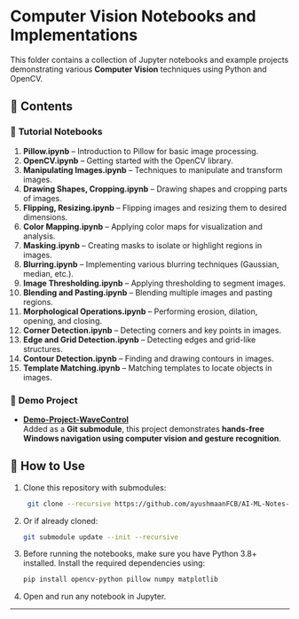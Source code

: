 # Computer Vision Notebooks and Implementations

This folder contains a collection of Jupyter notebooks and example projects demonstrating various **Computer Vision** techniques using Python and OpenCV.


## 📂 Contents

### 🔹 **Tutorial Notebooks**

1. **Pillow.ipynb** – Introduction to Pillow for basic image processing.  
2. **OpenCV.ipynb** – Getting started with the OpenCV library.  
3. **Manipulating Images.ipynb** – Techniques to manipulate and transform images.  
4. **Drawing Shapes, Cropping.ipynb** – Drawing shapes and cropping parts of images.  
5. **Flipping, Resizing.ipynb** – Flipping images and resizing them to desired dimensions.  
6. **Color Mapping.ipynb** – Applying color maps for visualization and analysis.  
7. **Masking.ipynb** – Creating masks to isolate or highlight regions in images.  
8. **Blurring.ipynb** – Implementing various blurring techniques (Gaussian, median, etc.).  
9. **Image Thresholding.ipynb** – Applying thresholding to segment images.  
10. **Blending and Pasting.ipynb** – Blending multiple images and pasting regions.  
11. **Morphological Operations.ipynb** – Performing erosion, dilation, opening, and closing.  
12. **Corner Detection.ipynb** – Detecting corners and key points in images.  
13. **Edge and Grid Detection.ipynb** – Detecting edges and grid-like structures.  
14. **Contour Detection.ipynb** – Finding and drawing contours in images.  
15. **Template Matching.ipynb** – Matching templates to locate objects in images.


### 🔹 **Demo Project**
- **[Demo-Project-WaveControl](https://github.com/RuthvikaMuchala/WaveControl---Hands-free-Windows-Navigation)**  
  Added as a **Git submodule**, this project demonstrates **hands-free Windows navigation using computer vision and gesture recognition**.


## 🚀 How to Use
1. Clone this repository with submodules:
    ```bash
     git clone --recursive https://github.com/ayushmaanFCB/AI-ML-Notes-and-Implementations.git
    ```

2. Or if already cloned:
    ```bash
    git submodule update --init --recursive
    ```
    
3. Before running the notebooks, make sure you have Python 3.8+ installed. Install the required dependencies using:
    ```bash
    pip install opencv-python pillow numpy matplotlib
    ```
    
4. Open and run any notebook in Jupyter.

---
